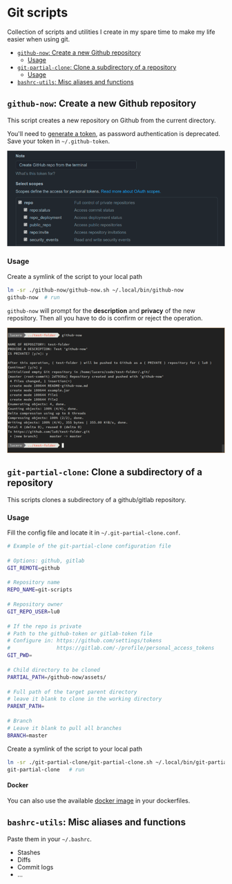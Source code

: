 # Git scripts
Collection of scripts and utilities I create in my spare time to make my life easier when using git.

  - [`github-now`: Create a new Github repository](#github-now-create-a-new-github-repository)
    - [Usage](#usage)
  - [`git-partial-clone`: Clone a subdirectory of a repository](#git-partial-clone-clone-a-subdirectory-of-a-repository)
    - [Usage](#usage-1)
  - [`bashrc-utils`: Misc aliases and functions](#bashrc-utils-misc-aliases-and-functions)

## `github-now`: Create a new Github repository
This script creates a new repository on Github from the current directory.

You'll need to [generate a token](https://github.com/settings/tokens), as password authentication is deprecated. Save your token in `~/.github-token`.

![Github tokens](github-now/assets/github-tokens.png)


### Usage

Create a symlink of the script to your local path
```zsh
ln -sr ./github-now/github-now.sh ~/.local/bin/github-now
github-now  # run
```

`github-now` will prompt for the **description** and **privacy** of the new repository. Then all you have to do is confirm or reject the operation.

![](github-now/assets/github-now-usage.png)

## `git-partial-clone`: Clone a subdirectory of a repository
This scripts clones a subdirectory of a github/gitlab repository.

### Usage

Fill the config file and locate it in `~/.git-partial-clone.conf`.
```zsh
# Example of the git-partial-clone configuration file

# Options: github, gitlab
GIT_REMOTE=github

# Repository name
REPO_NAME=git-scripts

# Repository owner
GIT_REPO_USER=lu0

# If the repo is private
# Path to the github-token or gitlab-token file
# Configure in: https://github.com/settings/tokens
#               https://gitlab.com/-/profile/personal_access_tokens
GIT_PWD=

# Child directory to be cloned
PARTIAL_PATH=/github-now/assets/

# Full path of the target parent directory
# leave it blank to clone in the working directory
PARENT_PATH=

# Branch
# Leave it blank to pull all branches
BRANCH=master
```

Create a symlink of the script to your local path
```zsh
ln -sr ./git-partial-clone/git-partial-clone.sh ~/.local/bin/git-partial-clone
git-partial-clone   # run
```

#### Docker
You can also use the available [docker image](https://hub.docker.com/r/lu0alv/git-partial-clone) in your dockerfiles.

## `bashrc-utils`: Misc aliases and functions
Paste them in your `~/.bashrc`.
- Stashes
- Diffs
- Commit logs
- ...
